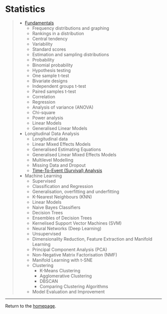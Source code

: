 # Statistics

> - [Fundamentals](fundamentals/fundamentals.md)
>   - Frequency distributions and graphing
>   - Rankings in a distribution
>   - Central tendency
>   - Variability
>   - Standard scores
>   - Estimation and sampling distributions
>   - Probability
>   - Binomial probability
>   - Hypothesis testing
>   - One sample t-test
>   - Bivariate designs
>   - Independent groups t-test
>   - Paired samples t-test
>   - Correlation
>   - Regression
>   - Analysis of variance (ANOVA)
>   - Chi-square 
>   - Power analysis
>   - Linear Models
>   - Generalised Linear Models
> - Longitudinal Data Analysis
>   - Longitudinal data
>   - Linear Mixed Effects Models
>   - Generalised Estimating Equations
>   - Generalised Linear Mixed Effects Models
>   - Multilevel Modelling
>   - Missing Data and Dropout
>   - [Time-To-Event (Survival) Analysis](survival-analysis/survival-analysis.md)
> - Machine Learning
>   - Supervised
> 	- Classification and Regression
> 	- Generalisation, overfitting and underfitting
> 	- K-Nearest Neighbours (KNN)
> 	- Linear Models
> 	- Naive Bayes Classifiers
> 	- Decision Trees
> 	- Ensembles of Decision Trees
> 	- Kernelised Support Vector Machines (SVM)
> 	- Neural Networks (Deep Learning)
>   - Unsupervised
> 	- Dimensionality Reduction, Feature Extraction and Manifold Learning
> 	- Principal Component Analysis (PCA)
> 	- Non-Negative Matrix Factorisation (NMF)
> 	- Manifold Learning with t-SNE
> 	- Clustering
> 	  - K-Means Clustering
> 	  - Agglomerative Clustering
> 	  - DBSCAN
> 	  - Comparing Clustering Algorithms
>   - Model Evaluation and Improvement

---
Return to the [homepage](../../index.md).